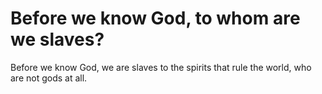 # Before we know God, to whom are we slaves?

Before we know God, we are slaves to the spirits that rule the world, who are not gods at all.
